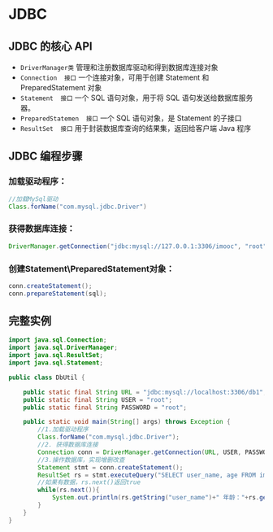 # JDBC 

## JDBC 的核心 API
- `DriverManager类` 管理和注册数据库驱动和得到数据库连接对象
- `Connection  接口` 一个连接对象，可用于创建 Statement 和 PreparedStatement 对象
- `Statement  接口` 一个 SQL 语句对象，用于将 SQL 语句发送给数据库服务器。
- `PreparedStatemen  接口`  一个 SQL 语句对象，是 Statement 的子接口 
- `ResultSet  接口` 用于封装数据库查询的结果集，返回给客户端 Java 程序




## JDBC 编程步骤

### 加载驱动程序：  

```java
//加载MySql驱动
Class.forName("com.mysql.jdbc.Driver")

```  

### 获得数据库连接： 

```java
DriverManager.getConnection("jdbc:mysql://127.0.0.1:3306/imooc", "root", "root");
```

### 创建Statement\PreparedStatement对象：

```java
conn.createStatement();
conn.prepareStatement(sql);
```  

## 完整实例  

```java
import java.sql.Connection;
import java.sql.DriverManager;
import java.sql.ResultSet;
import java.sql.Statement;

public class DbUtil {

    public static final String URL = "jdbc:mysql://localhost:3306/db1";
    public static final String USER = "root";
    public static final String PASSWORD = "root";

    public static void main(String[] args) throws Exception {
        //1.加载驱动程序
        Class.forName("com.mysql.jdbc.Driver");
        //2. 获得数据库连接
        Connection conn = DriverManager.getConnection(URL, USER, PASSWORD);
        //3.操作数据库，实现增删改查
        Statement stmt = conn.createStatement();
        ResultSet rs = stmt.executeQuery("SELECT user_name, age FROM imooc_goddess");
        //如果有数据，rs.next()返回true
        while(rs.next()){
            System.out.println(rs.getString("user_name")+" 年龄："+rs.getInt("age"));
        }
    }
}
```

